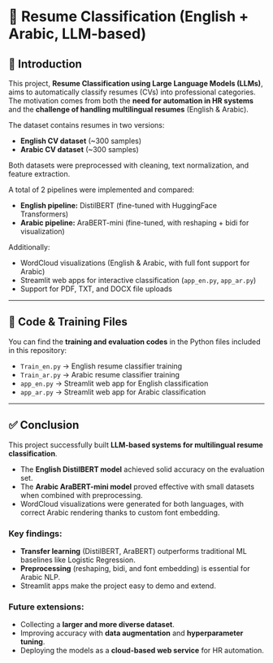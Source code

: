 # 🧠 Resume Classification (English + Arabic, LLM-based)

## 📌 Introduction
This project, **Resume Classification using Large Language Models (LLMs)**, aims to automatically classify resumes (CVs) into professional categories.  
The motivation comes from both the **need for automation in HR systems** and the **challenge of handling multilingual resumes** (English & Arabic).  

The dataset contains resumes in two versions:
- **English CV dataset** (~300 samples)  
- **Arabic CV dataset** (~300 samples)  

Both datasets were preprocessed with cleaning, text normalization, and feature extraction.

A total of 2 pipelines were implemented and compared:
- **English pipeline:** DistilBERT (fine-tuned with HuggingFace Transformers)  
- **Arabic pipeline:** AraBERT-mini (fine-tuned, with reshaping + bidi for visualization)  

Additionally:
- WordCloud visualizations (English & Arabic, with full font support for Arabic)  
- Streamlit web apps for interactive classification (`app_en.py`, `app_ar.py`)  
- Support for PDF, TXT, and DOCX file uploads  

---

## 📂 Code & Training Files
You can find the **training and evaluation codes** in the Python files included in this repository:

- `Train_en.py` → English resume classifier training  
- `Train_ar.py` → Arabic resume classifier training  
- `app_en.py` → Streamlit web app for English classification  
- `app_ar.py` → Streamlit web app for Arabic classification  

---

## ✅ Conclusion
This project successfully built **LLM-based systems for multilingual resume classification**.  

- The **English DistilBERT model** achieved solid accuracy on the evaluation set.  
- The **Arabic AraBERT-mini model** proved effective with small datasets when combined with preprocessing.  
- WordCloud visualizations were generated for both languages, with correct Arabic rendering thanks to custom font embedding.  

### Key findings:
- **Transfer learning** (DistilBERT, AraBERT) outperforms traditional ML baselines like Logistic Regression.  
- **Preprocessing** (reshaping, bidi, and font embedding) is essential for Arabic NLP.  
- Streamlit apps make the project easy to demo and extend.  

### Future extensions:
- Collecting a **larger and more diverse dataset**.  
- Improving accuracy with **data augmentation** and **hyperparameter tuning**.  
- Deploying the models as a **cloud-based web service** for HR automation.  
